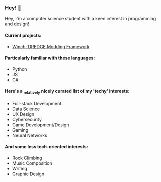 ### Hey! 👋
Hey, I'm a computer science student with a keen interest in programming and design!

#### Current projects:
- [Winch: DREDGE Modding Framework](https://github.com/Hacktix/Winch)

#### Particularly familiar with these languages:
- Python
- JS
- C#

#### Here's a <sub>relatively</sub> nicely curated list of my 'techy' interests:
- Full-stack Development
- Data Science
- UX Design
- Cybersecurity
- Game Development/Design
- Gaming
- Neural Networks

#### And some less tech-oriented interests:
- Rock Climbing
- Music Composition
- Writing
- Graphic Design



<!--
**bdlm-dev/bdlm-dev** is a ✨ _special_ ✨ repository because its `README.md` (this file) appears on your GitHub profile.

Here are some ideas to get you started:

- 🔭 I’m currently working on ...
- 🌱 I’m currently learning ...
- 👯 I’m looking to collaborate on ...
- 🤔 I’m looking for help with ...
- 💬 Ask me about ...
- 📫 How to reach me: ...
- 😄 Pronouns: ...
- ⚡ Fun fact: ...
-->
